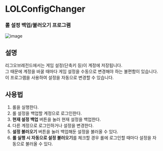 # LOLConfigChanger
### 롤 설정 백업/불러오기 프로그램
![image](https://user-images.githubusercontent.com/48248884/125250302-08794500-e331-11eb-9b7e-c489003dbb53.png)

## 설명
리그오브레전드에서는 게임 설정(단축키 등)이 계정에 저장됩니다.<br>
그 때문에 계정을 바꿀 때마다 게임 설정을 수동으로 변경해야 하는 불편함이 있습니다.<br>
이 프로그램을 사용하여 설정을 자동으로 변경할 수 있습니다.<br>

## 사용법
1. 롤을 실행한다.
2. 롤 설정을 백업할 계정으로 로그인한다.
3. **현재 설정 백업** 버튼을 눌러 현재 설정을 백업한다.
4. 다른 계정으로 로그인하거나 설정을 변경한다.
5. **설정 불러오기** 버튼을 눌러 백업해둔 설정을 불러올 수 있다.
6. **롤 실행 시 자동으로 설정 불러오기**를 체크할 경우 롤에 로그인할 때마다 설정을 자동으로 불러올 수 있다.
